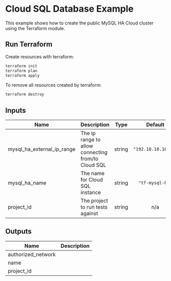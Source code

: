 # Cloud SQL Database Example

This example shows how to create the public MySQL HA Cloud cluster using the Terraform module.

## Run Terraform

Create resources with terraform:

```bash
terraform init
terraform plan
terraform apply
```

To remove all resources created by terraform:

```bash
terraform destroy
```

<!-- BEGINNING OF PRE-COMMIT-TERRAFORM DOCS HOOK -->
## Inputs

| Name | Description | Type | Default | Required |
|------|-------------|:----:|:-----:|:-----:|
| mysql\_ha\_external\_ip\_range | The ip range to allow connecting from/to Cloud SQL | string | `"192.10.10.10/32"` | no |
| mysql\_ha\_name | The name for Cloud SQL instance | string | `"tf-mysql-ha"` | no |
| project\_id | The project to run tests against | string | n/a | yes |

## Outputs

| Name | Description |
|------|-------------|
| authorized\_network |  |
| name |  |
| project\_id |  |

<!-- END OF PRE-COMMIT-TERRAFORM DOCS HOOK -->

